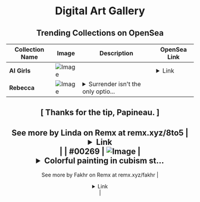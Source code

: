 <div align="center">

# Digital Art Gallery

## Trending Collections on OpenSea

| Collection Name                       | Image                                                                                     | Description                       | OpenSea Link                                                                                          |
|---------------------------------------|-------------------------------------------------------------------------------------------|-----------------------------------|--------------------------------------------------------------------------------------------------------|
| **AI Girls** | ![Image](https://i.seadn.io/s/raw/files/f13d19fbdf5819c189c412a132fb3bd4.png?w=500&auto=format?w=200&auto=format) |  | <details><summary>Link</summary>[AI Girls](https://opensea.io/collection/ai-girls-35)</details> |
| **Rebecca** | ![Image](https://i.seadn.io/s/raw/files/2e8338061678149470cc3a05d577ccd0.png?w=500&auto=format?w=200&auto=format) | <details><summary>Surrender isn't the only optio...</summary>Surrender isn't the only option. 
[ Thanks for the tip, Papineau. ]
--
See more by Linda on Remx at remx.xyz/8to5</details> | <details><summary>Link</summary>[Rebecca](https://opensea.io/collection/rebecca-30)</details> |
| **#00269** | ![Image](https://i.seadn.io/s/raw/files/4d6bbc54ff4fc5862898474e5d647623.jpg?w=500&auto=format?w=200&auto=format) | <details><summary>Colorful painting in cubism st...</summary>Colorful painting in cubism style
--
See more by Fakhr on Remx at remx.xyz/fakhr</details> | <details><summary>Link</summary>[#00269](https://opensea.io/collection/00269-3)</details> |

</div>
